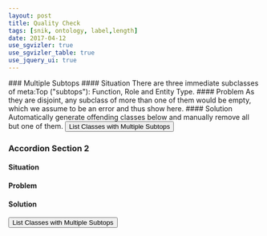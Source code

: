 ```yaml
---
layout: post
title: Quality Check
tags: [snik, ontology, label,length]
date: 2017-04-12
use_sgvizler: true
use_sgvizler_table: true
use_jquery_ui: true
---
```


<div id="accordion">
### Multiple Subtops
#### Situation
There are three immediate subclasses of meta:Top ("subtops"): Function, Role and Entity Type.
#### Problem
As they are disjoint, any subclass of more than one of them would be empty, which we assume to be an error and thus show here.
#### Solution
Automatically generate offending classes below and manually remove all but one of them.

<input type="button" id="sgvizler-button-subtop" value="List Classes with Multiple Subtops" />
<div id="sgvizler-div-subtop"
         data-sgvizler-query="
select ?class ?type1 ?type2
from <http://www.snik.eu/ontology>
{
?class meta:subTopClass ?type1, ?type2.
filter(?type1!=?type2)
filter(str(?type1)<str(?type2))
}
">
</div>

### Accordion Section 2
#### Situation
#### Problem
#### Solution

<input type="button" id="sgvizler-button-subtop" value="List Classes with Multiple Subtops" />
<div id="sgvizler-div-subtop"
         data-sgvizler-query="
select ?class ?type1 ?type2
from <http://www.snik.eu/ontology>
{
?class meta:subTopClass ?type1, ?type2.
filter(?type1!=?type2)
filter(str(?type1)<str(?type2))
}
">
</div>

</div>
